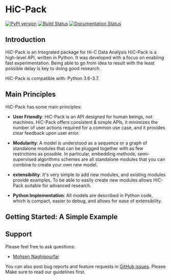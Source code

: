 # HiC-Pack
[![PyPI version](https://badge.fury.io/py/hic-pack.svg)](https://badge.fury.io/py/hic-pack) [![Build Status](https://travis-ci.org/Naghipourfar/HiC-Pack.svg?branch=master)](https://travis-ci.org/Naghipourfar/HiC-Pack) [![Documentation Status](https://readthedocs.org/projects/hic-pack/badge/?version=latest)](https://hic-pack.readthedocs.io/en/latest/?badge=latest)

## Introduction
HiC-Pack is an Integrated package for Hi-C Data Analysis
HiC-Pack is a high-level API, written in Python.
It was developed with a focus on enabling fast experimentation. Being able to go from idea to result with the least possible delay is key to doing good research.

HiC-Pack is compatible with: Python 3.6-3.7.

## Main Principles
HiC-Pack has some main principles:
  
- __User Friendly__: HiC-Pack is an API designed for human beings, not machines. HiC-Pack offers consistent & simple APIs, it minimizes the number of user actions required for a common use case, and it provides clear feedback upon user error.

- __Modularity__: A model is understood as a sequence or a graph of standalone modules that can be plugged together with as few restrictions as possible. In particular, embedding methods, semi-supervised algorithms schemes are all standalone modules that you can combine to create your own new model.

- __extensibility__: It's very simple to add new modules, and existing modules provide examples. To be able to easily create new modules allows HiC-Pack suitable for advanced research.

- __Python Implementation__: All models are described in Python code, which is compact, easier to debug, and allows for ease of extensibility.

## Getting Started: A Simple Example

## Support
Please feel free to ask questions:

- [Mohsen Naghipourfar](mailto:mn7697np@gmail.com)

You can also post bug reports and feature requests in [GitHub issues](https://github.com/Naghipourfar/HiC-Pack/issues). Please Make sure to read our guidelines first.

